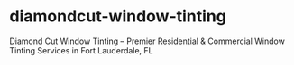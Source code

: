 # diamondcut-window-tinting
Diamond Cut Window Tinting – Premier Residential &amp; Commercial Window Tinting Services in Fort Lauderdale, FL
